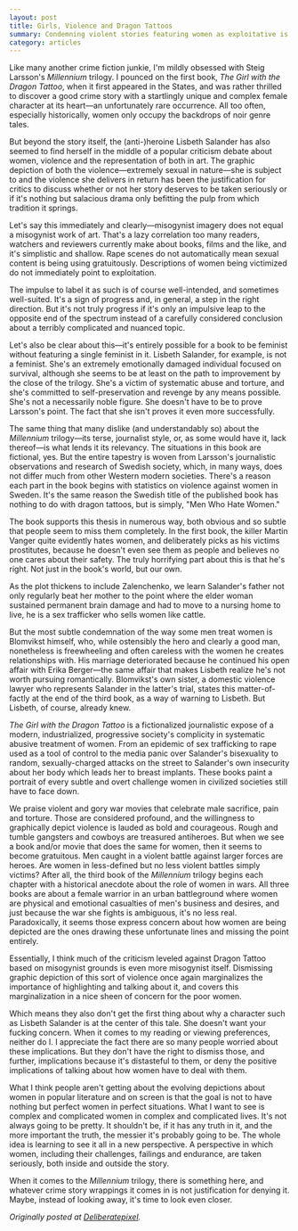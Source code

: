 ```yaml
---
layout: post
title: Girls, Violence and Dragon Tattoos
summary: Condemning violent stories featuring women as exploitative is only scratching the surface of the story.
category: articles
---
```


Like many another crime fiction junkie, I'm mildly obsessed with Steig Larsson's _Millennium_ trilogy. I pounced on the first book, _The Girl with the Dragon Tattoo_, when it first appeared in the States, and was rather thrilled to discover a good crime story with a startlingly unique and complex female character at its heart—an unfortunately rare occurrence. All too often, especially historically, women only occupy the backdrops of noir genre tales.

But beyond the story itself, the (anti-)heroine Lisbeth Salander has also seemed to find herself in the middle of a popular criticism debate about women, violence and the representation of both in art. The graphic depiction of both the violence—extremely sexual in nature—she is subject to and the violence she delivers in return has been the justification for critics to discuss whether or not her story deserves to be taken seriously or if it's nothing but salacious drama only befitting the pulp from which tradition it springs.

Let's say this immediately and clearly—misogynist imagery does not equal a misogynist work of art. That's a lazy correlation too many readers, watchers and reviewers currently make about books, films and the like, and it's simplistic and shallow. Rape scenes do not automatically mean sexual content is being using gratuitously. Descriptions of women being victimized do not immediately point to exploitation.

The impulse to label it as such is of course well-intended, and sometimes well-suited. It's a sign of progress and, in general, a step in the right direction. But it's not truly progress if it's only an impulsive leap to the opposite end of the spectrum instead of a carefully considered conclusion about a terribly complicated and nuanced topic.

Let's also be clear about this—it's entirely possible for a book to be feminist without featuring a single feminist in it. Lisbeth Salander, for example, is not a feminist. She's an extremely emotionally damaged individual focused on survival, although she seems to be at least on the path to improvement by the close of the trilogy. She's a victim of systematic abuse and torture, and she's committed to self-preservation and revenge by any means possible. She's not a necessarily noble figure. She doesn't have to be to prove Larsson's point. The fact that she isn't proves it even more successfully.

The same thing that many dislike (and understandably so) about the _Millennium_ trilogy—its terse, journalist style, or, as some would have it, lack thereof—is what lends it its relevancy. The situations in this book are fictional, yes. But the entire tapestry is woven from Larsson's journalistic observations and research of Swedish society, which, in many ways, does not differ much from other Western modern societies. There's a reason each part in the book begins with statistics on violence against women in Sweden. It's the same reason the Swedish title of the published book has nothing to do with dragon tattoos, but is simply, "Men Who Hate Women."

The book supports this thesis in numerous way, both obvious and so subtle that people seem to miss them completely. In the first book, the killer Martin Vanger quite evidently hates women, and deliberately picks as his victims prostitutes, because he doesn't even see them as people and believes no one cares about their safety. The truly horrifying part about this is that he's right. Not just in the book's world, but our own.

As the plot thickens to include Zalenchenko, we learn Salander's father not only regularly beat her mother to the point where the elder woman sustained permanent brain damage and had to move to a nursing home to live, he is a sex trafficker who sells women like cattle.

But the most subtle condemnation of the way some men treat women is Blomvikst himself, who, while ostensibly the hero and clearly a good man, nonetheless is freewheeling and often careless with the women he creates relationships with. His marriage deteriorated because he continued his open affair with Erika Berger—the same affair that makes Lisbeth realize he's not worth pursuing romantically. Blomvikst's own sister, a domestic violence lawyer who represents Salander in the latter's trial, states this matter-of-factly at the end of the third book, as a way of warning to Lisbeth. But Lisbeth, of course, already knew.

_The Girl with the Dragon Tattoo_ is a fictionalized journalistic expose of a modern, industrialized, progressive society's complicity in systematic abusive treatment of women. From an epidemic of sex trafficking to rape used as a tool of control to the media panic over Salander's bisexuality to random, sexually-charged attacks on the street to Salander's own insecurity about her body which leads her to breast implants. These books paint a portrait of every subtle and overt challenge women in civilized societies still have to face down.

We praise violent and gory war movies that celebrate male sacrifice, pain and torture. Those are considered profound, and the willingness to graphically depict violence is lauded as bold and courageous. Rough and tumble gangsters and cowboys are treasured antiheroes. But when we see a book and/or movie that does the same for women, then it seems to become gratuitous. Men caught in a violent battle against larger forces are heroes. Are women in less-defined but no less violent battles simply victims? After all, the third book of the _Millennium_ trilogy begins each chapter with a historical anecdote about the role of women in wars. All three books are about a female warrior in an urban battleground where women are physical and emotional casualties of men's business and desires, and just because the war she fights is ambiguous, it's no less real. Paradoxically, it seems those express concern about how women are being depicted are the ones drawing these unfortunate lines and missing the point entirely.

Essentially, I think much of the criticism leveled against Dragon Tattoo based on misogynist grounds is even more misogynist itself. Dismissing graphic depiction of this sort of violence once again marginalizes the importance of highlighting and talking about it, and covers this marginalization in a nice sheen of concern for the poor women.

Which means they also don't get the first thing about why a character such as Lisbeth Salander is at the center of this tale. She doesn't want your fucking concern. When it comes to my reading or viewing preferences, neither do I. I appreciate the fact there are so many people worried about these implications. But they don't have the right to dismiss those, and further, implications because it's distasteful to them, or deny the positive implications of talking about how women have to deal with them.

What I think people aren't getting about the evolving depictions about women in popular literature and on screen is that the goal is not to have nothing but perfect women in perfect situations. What I want to see is complex and complicated women in complex and complicated lives. It's not always going to be pretty. It shouldn't be, if it has any truth in it, and the more important the truth, the messier it's probably going to be. The whole idea is learning to see it all in a new perspective. A perspective in which women, including their challenges, failings and endurance, are taken seriously, both inside and outside the story.

When it comes to the _Millennium_ trilogy, there is something here, and whatever crime story wrappings it comes in is not justification for denying it. Maybe, instead of looking away, it's time to look even closer.

_Originally posted at [Deliberatepixel](http://www.deliberatepixel.com/2011/01/17/girls-violence-and-dragon-tattoos)._
